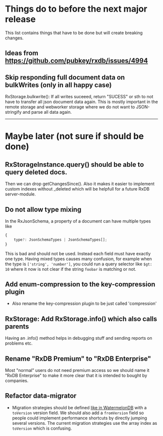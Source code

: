 # Things do to before the next major release

This list contains things that have to be done but will create breaking changes.



## Ideas from https://github.com/pubkey/rxdb/issues/4994


## Skip responding full document data on bulkWrites (only in all happy case)

RxStorage.bulkwrite(): If all writes suceeed, return "SUCESS" or sth to not have to transfer all json document data again. This is mostly important in the remote storage and webworker storage where we do not want to JSON-stringify and parse all data again.


---------------------------------
# Maybe later (not sure if should be done)


## RxStorageInstance.query() should be able to query deleted docs.

Then we can drop getChangesSince(). Also it makes it easier to implement custom indexes without _deleted which will be helpfull for a future RxDB server-module.

## Do not allow type mixing

In the RxJsonSchema, a property of a document can have multiple types like

```ts
{
    type?: JsonSchemaTypes | JsonSchemaTypes[];
}
```

This is bad and should not be used. Instead each field must have exactly one type.
Having mixed types causes many confusion, for example when the type is `['string', 'number']`,
you could run a query selector like `$gt: 10` where it now is not clear if the string `foobar` is matching or not.

## Add enum-compression to the key-compression plugin
- Also rename the key-compression plugin to be just called 'compression'

## RxStorage: Add RxStorage.info() which also calls parents

Having an .info() method helps in debugging stuff and sending reports on problems etc.


## Rename "RxDB Premium" to "RxDB Enterprise"

Most "normal" users do not need premium access so we should name it "RxDB Enterprise" to make it more clear that it is intended to bought by companies.


## Refactor data-migrator

 - Migration strategies should be defined [like in WatermelonDB](https://nozbe.github.io/WatermelonDB/Advanced/Migrations.html) with a `toVersion` version field. We should also add a `fromVersion` field so people could implement performance shortcuts by directly jumping several versions. The current migration strategies use the array index as `toVersion` which is confusing.
